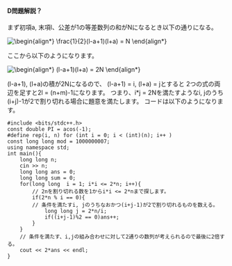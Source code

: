 #### D問題解説？
まず初項a, 末項l、公差が1の等差数列の和がNになるとき以下の通りになる。

![\begin{align*}
\frac{1}{2}(l-a+1)(l+a) = N
\end{align*}
](https://render.githubusercontent.com/render/math?math=%5CLarge+%5Cdisplaystyle+%5Cbegin%7Balign%2A%7D%0A%5Cfrac%7B1%7D%7B2%7D%28l-a%2B1%29%28l%2Ba%29+%3D+N%0A%5Cend%7Balign%2A%7D%0A)

ここから以下のようになります。
  
![\begin{align*}
(l-a+1)(l+a) = 2N
\end{align*}
](https://render.githubusercontent.com/render/math?math=%5CLarge+%5Cdisplaystyle+%5Cbegin%7Balign%2A%7D%0A%28l-a%2B1%29%28l%2Ba%29+%3D+2N%0A%5Cend%7Balign%2A%7D%0A)
  
(l-a+1), (l+a)の積が2Nになるので、
(l-a+1) = i, (l+a) = jとすると
2つの式の両辺を足すと2l = (n+m)-1になります。
つまり、i*j = 2Nを満たすようなi, jのうち
(i+j)-1が2で割り切れる場合に題意を満たします。
コードは以下のようになります。
```
#include <bits/stdc++.h>
const double PI = acos(-1);
#define rep(i, n) for (int i = 0; i < (int)(n); i++ )
const long long mod = 1000000007;
using namespace std;
int main(){
    long long n;
    cin >> n;
    long long ans = 0;
    long long sum = 0;
    for(long long  i = 1; i*i <= 2*n; i++){
        // 2nを割り切れる数を1からi*i <= 2*nまで探します。
        if(2*n % i == 0){
        // 条件を満たすi, jのうちなおかつ(i+j-1)が2で割り切れるものを数える。
            long long j = 2*n/i;
            if((i+j-1)%2 == 0)ans++;
        }
    }
    // 条件を満たす、i,jの組み合わせに対して2通りの数列が考えられるので最後に2倍する。
    cout << 2*ans << endl;
}

```

